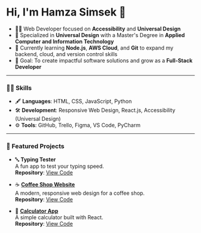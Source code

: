# Hi, I'm Hamza Simsek 👋

- 👨‍💻 Web Developer focused on **Accessibility** and **Universal Design**
- 🌟 Specialized in **Universal Design** with a Master's Degree in **Applied Computer and Information Technology**
- 🌱 Currently learning **Node.js**, **AWS Cloud**, and **Git** to expand my backend, cloud, and version control skills
- 🎯 Goal: To create impactful software solutions and grow as a **Full-Stack Developer**

---

### 🧑‍💻 Skills
- 🖋️ **Languages**: HTML, CSS, JavaScript, Python
- 🛠️ **Development**: Responsive Web Design, React.js, Accessibility (Universal Design)
- ⚙️ **Tools**: GitHub, Trello, Figma, VS Code, PyCharm

---

### 🚀 Featured Projects
- 🔤 **Typing Tester**  
  A fun app to test your typing speed.  
  **Repository**: [View Code](https://github.com/hamzas4011/Typing_Tester)

- ☕ [**Coffee Shop Website**](https://coffee-shop-ivory-seven.vercel.app/)  
  A modern, responsive web design for a coffee shop.  
  **Repository**: [View Code](https://github.com/hamzas4011/coffee-shop)

- 🧮 [**Calculator App**](https://calculator-app-two-beta.vercel.app/)  
  A simple calculator built with React.  
  **Repository**: [View Code](https://github.com/hamzas4011/calculator)
